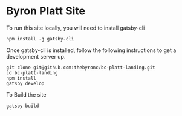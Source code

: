 # Byron Platt Site

To run this site locally, you will need to install gatsby-cli
```
npm install -g gatsby-cli
```

Once gatsby-cli is installed, follow the following instructions to get a development server up.

```
git clone git@github.com:thebyronc/bc-platt-landing.git
cd bc-platt-landing
npm install
gatsby develop
```

To Build the site
```
gatsby build
``